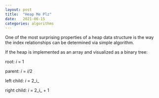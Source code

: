 ```yaml
---
layout: post
title:  "Heap Me Plz"
date:   2021-06-15
categories: algorithms
---
```


One of the most surprising properties of a heap data structure is the way the index relationships can be determined via simple algorithm.

If the heap is implemented as an array and visualized as a binary tree:

root: _i_ = 1

parent: _i_ = _i_/2

left child: _i_ = 2_i_

right child: _i_ = 2_i_ + 1
